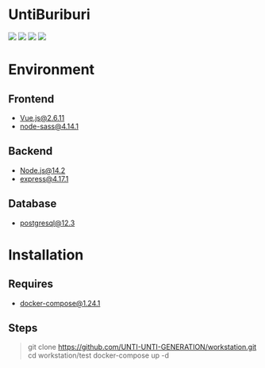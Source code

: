 # UntiBuriburi
<image src="https://img.shields.io/github/issues/UNTI-UNTI-GENERATION/workstation"> <image src="https://img.shields.io/github/forks/UNTI-UNTI-GENERATION/workstation"> <image src="https://img.shields.io/github/stars/UNTI-UNTI-GENERATION/workstation"> <image src="https://img.shields.io/github/license/UNTI-UNTI-GENERATION/workstation">

# Environment
## Frontend
- Vue.js@2.6.11
- node-sass@4.14.1
## Backend
- Node.js@14.2
- express@4.17.1
## Database
- postgresql@12.3
# Installation
## Requires
- docker-compose@1.24.1
## Steps
> git clone https://github.com/UNTI-UNTI-GENERATION/workstation.git
> cd workstation/test
> docker-compose up -d
